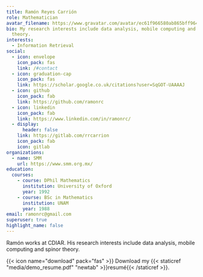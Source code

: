 ```yaml
---
title: Ramón Reyes Carrión
role: Mathematician
avatar_filename: https://www.gravatar.com/avatar/ec61f966580ab865bff964a475d77ec8?15
bio: My research interests include data analysis, mobile computing and spinor
  theory.
interests:
  - Information Retrieval
social:
  - icon: envelope
    icon_pack: fas
    link: /#contact
  - icon: graduation-cap
    icon_pack: fas
    link: https://scholar.google.co.uk/citations?user=SqGOT-UAAAAJ
  - icon: github
    icon_pack: fab
    link: https://github.com/ramonrc
  - icon: linkedin
    icon_pack: fab
    link: https://www.linkedin.com/in/ramonrc/
  - display:
      header: false
    link: https://gitlab.com/rrcarrion
    icon_pack: fab
    icon: gitlab
organizations:
  - name: SMM
    url: https://www.smm.org.mx/
education:
  courses:
    - course: DPhil Mathematics
      institution: University of Oxford
      year: 1992
    - course: BSc in Mathematics
      institution: UNAM
      year: 1988
email: ramonrc@gmail.com
superuser: true
highlight_name: false
---
```

Ramón works at CDIAR. His research interests include data analysis, mobile computing and spinor theory.

{{< icon name="download" pack="fas" >}} Download my {{< staticref "media/demo_resume.pdf" "newtab" >}}resumé{{< /staticref >}}.